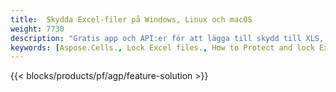```yaml
---
title:  Skydda Excel-filer på Windows, Linux och macOS
weight: 7730
description: "Gratis app och API:er för att lägga till skydd till XLS, XLSX och ODS kalkylblad"
keywords: [Aspose.Cells., Lock Excel files., How to Protect and lock Excel document., Protect Excel files., Encrypt Excel Files]
---
```

{{< blocks/products/pf/agp/feature-solution >}} 

